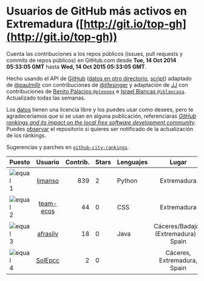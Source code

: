 
# Usuarios de GitHub más activos en Extremadura ([http://git.io/top-gh](http://git.io/top-gh))



  Cuenta las contribuciones a los repos públicos (issues, pull requests y commits de repos públicos) en GitHub.com desde  **Tue, 14 Oct 2014 05:33:05 GMT** hasta **Wed, 14 Oct 2015 05:33:05 GMT**.

  Hecho usando el API de [GitHub](http://github.com) ([datos en otro directorio](https://github.com/JJ/top-github-users-data/tree/master/data), [script](https://github.com/JJ/top-github-users)) adaptado de [@paulmillr](https://github.com/paulmillr) con contribuciones de [@lifesinger](https://github.com/lifesinger) y adaptación de [JJ](http://jj.github.io) con contribuciones de [Benito Palacios `@pleonex`](http://github.com/pleonex) e [Israel Blancas `@iblancasa`](https://github.com/iblancasa). Actualizado todas las semanas.

  Los [datos](https://github.com/JJ/top-github-users-data/tree/master/data) tienen una licencia libre y los puedes usar como desees, pero te agradeceríamos que si se usan en alguna publicación, referenciaras [*GitHub rankings and its impact on the local free software development community*](https://thewinnower.com/papers/github-rankings-and-its-impact-on-the-local-free-software-development-community). Puedes [observar](https://github.com/JJ/top-github-users-data/subscription) el repositorio si quieres ser notificado de la actualización de los ránkings.

  Sugerencias y parches en [`github-city-rankings`](http://github.com/JJ/github-city-rankings).


| Puesto   |  Usuario  |Contrib.| Stars | Lenguajes   |      Lugar      |  Avatar  |
|----------|:---------:|-------:|-------|-------------|:---------------:|----------|
|![equal](https://raw.githubusercontent.com/JJ/github-city-rankings/master/img/equal.gif) 1 | [ljmanso](https://github.com/ljmanso) | 839 | 2 | Python | Extremadura | <img src='https://avatars0.githubusercontent.com/u/1719846?v=3&s=64' width="64" title='Luis J. Manso'> |
|![equal](https://raw.githubusercontent.com/JJ/github-city-rankings/master/img/equal.gif) 2 | [team-ecos](https://github.com/team-ecos) | 44 | 0 | CSS | Extremadura | <img src='https://avatars3.githubusercontent.com/u/9051594?v=3&s=64' width="64" title='Ecos'> |
|![equal](https://raw.githubusercontent.com/JJ/github-city-rankings/master/img/equal.gif) 3 | [afrasilv](https://github.com/afrasilv) | 18 | 0 | Java | Cáceres/Badajoz (Extremadura) - Spain | <img src='https://avatars1.githubusercontent.com/u/9256924?v=3&s=64' width="64" title='Alejandro Franco Silva'> |
|![equal](https://raw.githubusercontent.com/JJ/github-city-rankings/master/img/equal.gif) 4 | [SolEpcc](https://github.com/SolEpcc) | 2 | 0 |  | Cáceres, Extremadura, Spain | <img src='https://avatars3.githubusercontent.com/u/9723722?v=3&s=64' width="64" title='Smart Open Lab Epcc'> |
